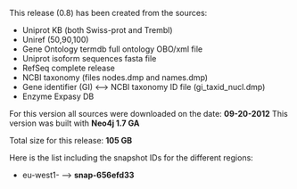This release (0.8) has been created from the sources:

- Uniprot KB (both Swiss-prot and Trembl)
- Uniref (50,90,100)
- Gene Ontology termdb full ontology OBO/xml file
- Uniprot isoform sequences fasta file
- RefSeq complete release
- NCBI taxonomy (files nodes.dmp and names.dmp)
- Gene identifier (GI) <--> NCBI taxonomy ID file (gi_taxid_nucl.dmp)
- Enzyme Expasy DB

For this version all sources were downloaded on the date: **09-20-2012**
This version was built with **Neo4j 1.7 GA**

Total size for this release: **105 GB**

Here is the list including the snapshot IDs for the different regions:

* eu-west1- --> **snap-656efd33**
